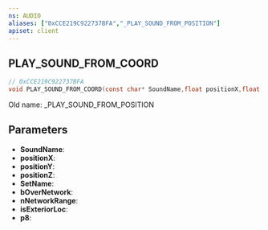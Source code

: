 ```yaml
---
ns: AUDIO
aliases: ["0xCCE219C922737BFA","_PLAY_SOUND_FROM_POSITION"]
apiset: client
---
```

## PLAY_SOUND_FROM_COORD

```c
// 0xCCE219C922737BFA
void PLAY_SOUND_FROM_COORD(const char* SoundName,float positionX,float positionY,float positionZ,const char* SetName,BOOL bOverNetwork,int nNetworkRange,BOOL isExteriorLoc,int p8);
```

Old name: _PLAY_SOUND_FROM_POSITION

## Parameters
* **SoundName**:
* **positionX**:
* **positionY**:
* **positionZ**:
* **SetName**:
* **bOverNetwork**:
* **nNetworkRange**:
* **isExteriorLoc**:
* **p8**:



